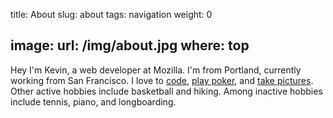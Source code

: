 title: About
slug: about
tags: navigation
weight: 0

image:
    url: /img/about.jpg
    where: top
---

Hey I'm Kevin, a web developer at Mozilla. I'm from Portland, currently working
from San Francisco. I love to [code](https://github.com/ngokevin), [play
poker](http://ngokevin/com/blog/tags/poker), and [take
pictures](http://ngokevin.com/photography). Other active hobbies include
basketball and hiking. Among inactive hobbies include tennis, piano, and
longboarding.
